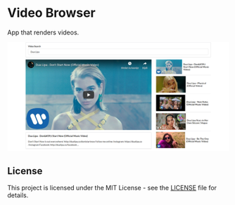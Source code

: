 # Video Browser

App that renders videos.

![Screenshot](docs/images/screenshot.png)

## License

This project is licensed under the MIT License - see the [LICENSE](LICENSE) file for details.
